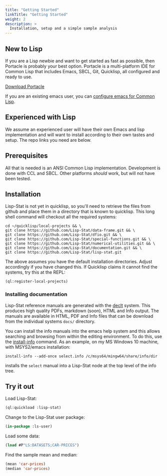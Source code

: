 ```yaml
---
title: "Getting Started"
linkTitle: "Getting Started"
weight: 2
description: >
  Installation, setup and a simple sample analysis
---
```


## New to Lisp

If you are a Lisp newbie and want to get started as fast as possible,
then Portacle is probably your best option. Portacle is a
multi-platform IDE for Common Lisp that includes Emacs, SBCL, Git,
Quicklisp, all configured and ready to use.

<div class="mx-auto">
	<a class="btn btn-lg btn-primary mr-3 mb-4" href="https://portacle.github.io/">
		Download Portacle<i class="fas fa-arrow-alt-circle-right ml-2"></i>
	</a>
</div>

If you are an existing emacs user, you can [configure emacs for Common
Lisp](https://github.com/susam/emacs4cl).

## Experienced with Lisp

We assume an experienced user will have their own Emacs and lisp
implementation and will want to install according to their own tastes
and setup. The repo links you need are below.

## Prerequisites

All that is needed is an ANSI Common Lisp implementation. Development
is done with CCL and SBCL. Other platforms _should_ work, but will not
have been tested.

## Installation

Lisp-Stat is not yet in quicklisp, so you'll need to retrieve the
files from github and place them in a directory that is known to
quicklisp. This long shell command will checkout all the required
systems:

```shell
cd ~/quicklisp/local-projects && \
git clone https://github.com/Lisp-Stat/data-frame.git && \
git clone https://github.com/Lisp-Stat/dfio.git && \
git clone https://github.com/Lisp-Stat/special-functions.git && \
git clone https://github.com/Lisp-Stat/numerical-utilities.git && \
git clone https://github.com/Lisp-Stat/documentation.git && \
git clone https://github.com/Lisp-Stat/lisp-stat.git
```

The above assumes you have the default installation directories. Adjust
accordingly if you have changed this. If Quicklisp claims it cannot
find the systems, try this at the REPL:

```lisp
(ql:register-local-projects)
```

### Installing documentation

Lisp-Stat reference manuals are generated with the
[declt](https://github.com/didierverna/declt) system. This produces
high quality PDFs, markdown (soon), HTML and Info output.  The manuals
are available in HTML, <!-- in the [reference](/docs/reference)
section of this website;--> PDF and Info files that can be download
from the individual systems `docs/` directory.

You can install the info manuals into the emacs help system and this
allows searching and browsing from within the editing environment.  To
do this, use the
[install-info](https://www.gnu.org/software/texinfo/manual/texinfo/html_node/Invoking-install_002dinfo.html)
command.  As an example, on my MS Windows 10 machine, with MSYS2/emacs
installation:

```shell
install-info --add-once select.info /c/msys64/mingw64/share/info/dir
```

installs the `select` manual into a Lisp-Stat node at the top level of
the info tree.

## Try it out

Load Lisp-Stat:
```lisp
(ql:quickload :lisp-stat)
```

Change to the Lisp-Stat user package:
```lisp
(in-package :ls-user)
```

Load some data:

```lisp
(load #P"LS:DATASETS;CAR-PRICES")
```

Find the sample mean and median:

```lisp
(mean 'car-prices)
(median 'car-prices)
```


